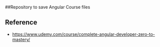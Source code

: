 ##Repository to save Angular Course files 

## Reference
- https://www.udemy.com/course/complete-angular-developer-zero-to-mastery/
